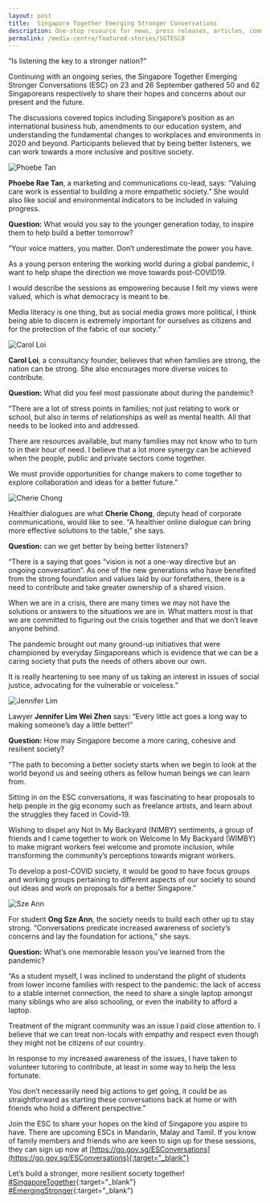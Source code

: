 ```yaml
---
layout: post
title:  Singapore Together Emerging Stronger Conversations
description: One-stop resource for news, press releases, articles, commentary and speeches.
permalink: /media-centre/featured-stories/SGTESC8
---
```


“Is listening the key to a stronger nation?”

Continuing with an ongoing series, the Singapore Together Emerging Stronger Conversations (ESC) on 23 and 26 September gathered 50 and 62 Singaporeans respectively to share their hopes and concerns about our present and the future. 

The discussions covered topics including Singapore’s position as an international business hub, amendments to our education system, and understanding the fundamental changes to workplaces and environments in 2020 and beyond. Participants believed that by being better listeners, we can work towards a more inclusive and positive society.  


![Phoebe Tan](/images/features/phoebe-tan.jpg) 

**Phoebe Rae Tan**, a marketing and communications co-lead, says: “Valuing care work is essential to building a more empathetic society.” She would also like social and environmental indicators to be included in valuing progress.

**Question:** What would you say to the younger generation today, to inspire them to help build a better tomorrow?

“Your voice matters, you matter. Don’t underestimate the power you have.

As a young person entering the working world during a global pandemic, I want to help shape the direction we move towards post-COVID19. 

I would describe the sessions as empowering because I felt my views were valued, which is what democracy is meant to be. 

Media literacy is one thing, but as social media grows more political, I think being able to discern is extremely important for ourselves as citizens and for the protection of the fabric of our society.”


![Carol Loi](/images/features/carol-loi.jpg) 

**Carol Loi**, a consultancy founder, believes that when families are strong, the nation can be strong. She also encourages more diverse voices to contribute.

**Question:** What did you feel most passionate about during the pandemic?

“There are a lot of stress points in families; not just relating to work or school, but also in terms of relationships as well as mental health. All that needs to be looked into and addressed.

There are resources available, but many families may not know who to turn to in their hour of need. I believe that a lot more synergy can be achieved when the people, public and private sectors come together. 

We must provide opportunities for change makers to come together to explore collaboration and ideas for a better future.”


![Cherie Chong](/images/features/cherie-chong.jpg) 

Healthier dialogues are what **Cherie Chong**, deputy head of corporate communications, would like to see. “A healthier online dialogue can bring more effective solutions to the table,” she says.

**Question:** can we get better by being better listeners?

“There is a saying that goes “vision is not a one-way directive but an ongoing conversation”. As one of the new generations who have benefited from the strong foundation and values laid by our forefathers, there is a need to contribute and take greater ownership of a shared vision.

When we are in a crisis, there are many times we may not have the solutions or answers to the situations we are in.  What matters most is that we are committed to figuring out the crisis together and that we don’t leave anyone behind.

The pandemic brought out many ground-up initiatives that were championed by everyday Singaporeans which is evidence that we can be a caring society that puts the needs of others above our own.

It is really heartening to see many of us taking an interest in issues of social justice, advocating for the vulnerable or voiceless.”


![Jennifer Lim](/images/features/jennifer-lim.jpg) 

Lawyer **Jennifer Lim Wei Zhen** says: “Every little act goes a long way to making someone’s day a little better!”

**Question:** How may Singapore become a more caring, cohesive and resilient society?

“The path to becoming a better society starts when we begin to look at the world beyond us and seeing others as fellow human beings we can learn from.

Sitting in on the ESC conversations, it was fascinating to hear proposals to help people in the gig economy such as freelance artists, and learn about the struggles they faced in Covid-19.

Wishing to dispel any Not In My Backyard (NIMBY) sentiments, a group of friends and I came together to work on Welcome In My Backyard (WIMBY) to make migrant workers feel welcome and promote inclusion, while transforming the community’s perceptions towards migrant workers. 

To develop a post-COVID society, it would be good to have focus groups and working groups pertaining to different aspects of our society to sound out ideas and work on proposals for a better Singapore.”


![Sze Ann](/images/features/szeann-ong.jpg) 

For student **Ong Sze Ann**, the society needs to build each other up to stay strong. “Conversations predicate increased awareness of society’s concerns and lay the foundation for actions,” she says.

**Question:** What’s one memorable lesson you’ve learned from the pandemic?

“As a student myself, I was inclined to understand the plight of students from lower income families with respect to the pandemic: the lack of access to a stable internet connection, the need to share a single laptop amongst many siblings who are also schooling, or even the inability to afford a laptop.

Treatment of the migrant community was an issue I paid close attention to. I believe that we can treat non-locals with empathy and respect even though they might not be citizens of our country.

In response to my increased awareness of the issues, I have taken to volunteer tutoring to contribute, at least in some way to help the less fortunate.

You don’t necessarily need big actions to get going, it could be as straightforward as starting these conversations back at home or with friends who hold a different perspective.”


Join the ESC to share your hopes on the kind of Singapore you aspire to have. There are upcoming ESCs in Mandarin, Malay and Tamil. If you know of family members and friends who are keen to sign up for these sessions, they can sign up now at [https://go.gov.sg/ESConversations](https://go.gov.sg/ESConversations){:target="_blank"}

Let’s build a stronger, more resilient society together! [#SingaporeTogether](https://www.facebook.com/hashtag/singaporetogether?__eep__=6&__cft__%25255B0%25255D=AZVCpN2HD4X_iquZu0W3vsMIIGN0CeNhUBZkt_OX6CSftQjVQQ3VZ_vok7L4hMbXEx58iyLoY8d23e7VSpC8lC-mJ1G7e4X6sOGWHb1M55Dp-h5_63cizcuPYOav7wii_NmbR3nVhp_T585jWT4w6PBywCfQwLEYnGN2xIHCwxS5pW6lSpXhSfMcnSBJ7y9wNPU&__tn__=*NK-R){:target="_blank"} [#EmergingStronger](https://www.facebook.com/hashtag/emergingstronger?__eep__=6&__cft__%25255B0%25255D=AZVCpN2HD4X_iquZu0W3vsMIIGN0CeNhUBZkt_OX6CSftQjVQQ3VZ_vok7L4hMbXEx58iyLoY8d23e7VSpC8lC-mJ1G7e4X6sOGWHb1M55Dp-h5_63cizcuPYOav7wii_NmbR3nVhp_T585jWT4w6PBywCfQwLEYnGN2xIHCwxS5pW6lSpXhSfMcnSBJ7y9wNPU&__tn__=*NK-R){:target="_blank"}
